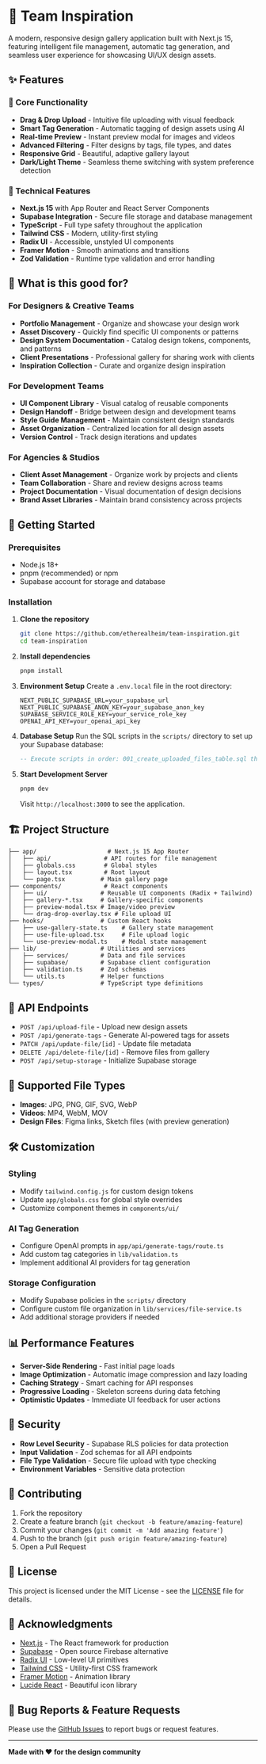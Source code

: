 # 🎨 Team Inspiration

A modern, responsive design gallery application built with Next.js 15, featuring intelligent file management, automatic tag generation, and seamless user experience for showcasing UI/UX design assets.

## ✨ Features

### 🚀 Core Functionality
- **Drag & Drop Upload** - Intuitive file uploading with visual feedback
- **Smart Tag Generation** - Automatic tagging of design assets using AI
- **Real-time Preview** - Instant preview modal for images and videos
- **Advanced Filtering** - Filter designs by tags, file types, and dates
- **Responsive Grid** - Beautiful, adaptive gallery layout
- **Dark/Light Theme** - Seamless theme switching with system preference detection

### 🔧 Technical Features
- **Next.js 15** with App Router and React Server Components
- **Supabase Integration** - Secure file storage and database management
- **TypeScript** - Full type safety throughout the application
- **Tailwind CSS** - Modern, utility-first styling
- **Radix UI** - Accessible, unstyled UI components
- **Framer Motion** - Smooth animations and transitions
- **Zod Validation** - Runtime type validation and error handling

## 🎯 What is this good for?

### For Designers & Creative Teams
- **Portfolio Management** - Organize and showcase your design work
- **Asset Discovery** - Quickly find specific UI components or patterns
- **Design System Documentation** - Catalog design tokens, components, and patterns
- **Client Presentations** - Professional gallery for sharing work with clients
- **Inspiration Collection** - Curate and organize design inspiration

### For Development Teams
- **UI Component Library** - Visual catalog of reusable components
- **Design Handoff** - Bridge between design and development teams
- **Style Guide Management** - Maintain consistent design standards
- **Asset Organization** - Centralized location for all design assets
- **Version Control** - Track design iterations and updates

### For Agencies & Studios
- **Client Asset Management** - Organize work by projects and clients
- **Team Collaboration** - Share and review designs across teams
- **Project Documentation** - Visual documentation of design decisions
- **Brand Asset Libraries** - Maintain brand consistency across projects

## 🚦 Getting Started

### Prerequisites
- Node.js 18+ 
- pnpm (recommended) or npm
- Supabase account for storage and database

### Installation

1. **Clone the repository**
   ```bash
   git clone https://github.com/etherealheim/team-inspiration.git
   cd team-inspiration
   ```

2. **Install dependencies**
   ```bash
   pnpm install
   ```

3. **Environment Setup**
   Create a `.env.local` file in the root directory:
   ```env
   NEXT_PUBLIC_SUPABASE_URL=your_supabase_url
   NEXT_PUBLIC_SUPABASE_ANON_KEY=your_supabase_anon_key
   SUPABASE_SERVICE_ROLE_KEY=your_service_role_key
   OPENAI_API_KEY=your_openai_api_key
   ```

4. **Database Setup**
   Run the SQL scripts in the `scripts/` directory to set up your Supabase database:
   ```sql
   -- Execute scripts in order: 001_create_uploaded_files_table.sql through 008_setup_storage_and_rls.sql
   ```

5. **Start Development Server**
   ```bash
   pnpm dev
   ```

   Visit `http://localhost:3000` to see the application.

## 🏗️ Project Structure

```
├── app/                    # Next.js 15 App Router
│   ├── api/               # API routes for file management
│   ├── globals.css        # Global styles
│   ├── layout.tsx         # Root layout
│   └── page.tsx          # Main gallery page
├── components/            # React components
│   ├── ui/               # Reusable UI components (Radix + Tailwind)
│   ├── gallery-*.tsx     # Gallery-specific components
│   ├── preview-modal.tsx # Image/video preview
│   └── drag-drop-overlay.tsx # File upload UI
├── hooks/                # Custom React hooks
│   ├── use-gallery-state.ts    # Gallery state management
│   ├── use-file-upload.tsx     # File upload logic
│   └── use-preview-modal.ts    # Modal state management
├── lib/                  # Utilities and services
│   ├── services/         # Data and file services
│   ├── supabase/         # Supabase client configuration
│   ├── validation.ts     # Zod schemas
│   └── utils.ts          # Helper functions
└── types/                # TypeScript type definitions
```

## 🔌 API Endpoints

- `POST /api/upload-file` - Upload new design assets
- `POST /api/generate-tags` - Generate AI-powered tags for assets
- `PATCH /api/update-file/[id]` - Update file metadata
- `DELETE /api/delete-file/[id]` - Remove files from gallery
- `POST /api/setup-storage` - Initialize Supabase storage

## 🎨 Supported File Types

- **Images**: JPG, PNG, GIF, SVG, WebP
- **Videos**: MP4, WebM, MOV
- **Design Files**: Figma links, Sketch files (with preview generation)

## 🛠️ Customization

### Styling
- Modify `tailwind.config.js` for custom design tokens
- Update `app/globals.css` for global style overrides
- Customize component themes in `components/ui/`

### AI Tag Generation
- Configure OpenAI prompts in `app/api/generate-tags/route.ts`
- Add custom tag categories in `lib/validation.ts`
- Implement additional AI providers for tag generation

### Storage Configuration
- Modify Supabase policies in the `scripts/` directory
- Configure custom file organization in `lib/services/file-service.ts`
- Add additional storage providers if needed

## 📊 Performance Features

- **Server-Side Rendering** - Fast initial page loads
- **Image Optimization** - Automatic image compression and lazy loading
- **Caching Strategy** - Smart caching for API responses
- **Progressive Loading** - Skeleton screens during data fetching
- **Optimistic Updates** - Immediate UI feedback for user actions

## 🔐 Security

- **Row Level Security** - Supabase RLS policies for data protection
- **Input Validation** - Zod schemas for all API endpoints
- **File Type Validation** - Secure file upload with type checking
- **Environment Variables** - Sensitive data protection

## 🤝 Contributing

1. Fork the repository
2. Create a feature branch (`git checkout -b feature/amazing-feature`)
3. Commit your changes (`git commit -m 'Add amazing feature'`)
4. Push to the branch (`git push origin feature/amazing-feature`)
5. Open a Pull Request

## 📝 License

This project is licensed under the MIT License - see the [LICENSE](LICENSE) file for details.

## 🙏 Acknowledgments

- [Next.js](https://nextjs.org/) - The React framework for production
- [Supabase](https://supabase.com/) - Open source Firebase alternative
- [Radix UI](https://www.radix-ui.com/) - Low-level UI primitives
- [Tailwind CSS](https://tailwindcss.com/) - Utility-first CSS framework
- [Framer Motion](https://www.framer.com/motion/) - Animation library
- [Lucide React](https://lucide.dev/) - Beautiful icon library

## 🐛 Bug Reports & Feature Requests

Please use the [GitHub Issues](https://github.com/etherealheim/team-inspiration/issues) to report bugs or request features.

---

**Made with ❤️ for the design community**